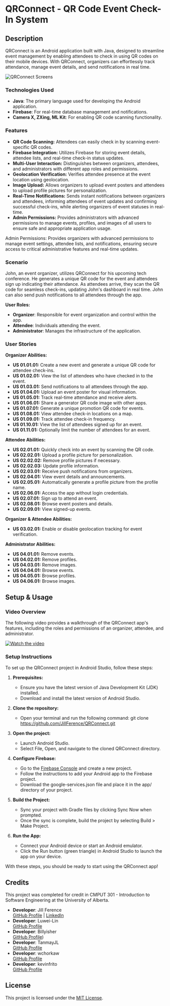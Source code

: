 # QRConnect - QR Code Event Check-In System

## Description
QRConnect is an Android application built with Java, designed to streamline event management by enabling attendees to check in using QR codes on their mobile devices. With QRConnect, organizers can effortlessly track attendance, manage event details, and send notifications in real time. 

![QRConnect Screens](https://github.com/user-attachments/assets/57af4abe-7e43-4ce5-ba3c-3e4f3a8d08e3)

### Technologies Used
- **Java**: The primary language used for developing the Android application.
- **Firebase**: For real-time database management and notifications.
- **Camera X, ZXing, ML Kit**: For enabling QR code scanning functionality.

### Features
- **QR Code Scanning:** Attendees can easily check in by scanning event-specific QR codes.
- **Firebase Integration:** Utilizes Firebase for storing event details, attendee lists, and real-time check-in status updates.
- **Multi-User Interaction:** Distinguishes between organizers, attendees, and administrators with different app roles and permissions.
- **Geolocation Verification:** Verifies attendee presence at the event location using geolocation.
- **Image Upload:** Allows organizers to upload event posters and attendees to upload profile pictures for personalization.
- **Real-Time Notifications:** Sends instant notifications between organizers and attendees, informing attendees of event updates and confirming successful check-ins, while alerting organizers of event statuses in real-time.
- **Admin Permissions:** Provides administrators with advanced permissions to manage events, profiles, and images of all users to ensure safe and appropriate application usage. 

Admin Permissions: Provides organizers with advanced permissions to manage event settings, attendee lists, and notifications, ensuring secure access to critical administrative features and real-time updates.

### Scenario
John, an event organizer, utilizes QRConnect for his upcoming tech conference. He generates a unique QR code for the event and attendees sign up indicating their attendance. As attendees arrive, they scan the QR code for seamless check-ins, updating John's dashboard in real time. John can also send push notifications to all attendees through the app.

**User Roles:**
- **Organizer**: Responsible for event organization and control within the app.
- **Attendee**: Individuals attending the event.
- **Administrator**: Manages the infrastructure of the application.

### User Stories
**Organizer Abilities:**
- **US 01.01.01:** Create a new event and generate a unique QR code for attendee check-ins.
- **US 01.02.01:** View the list of attendees who have checked in to the event.
- **US 01.03.01:** Send notifications to all attendees through the app.
- **US 01.04.01:** Upload an event poster for visual information.
- **US 01.05.01:** Track real-time attendance and receive alerts.
- **US 01.06.01:** Share a generator QR code image with other apps.
- **US 01.07.01:** Generate a unique promotion QR code for events.
- **US 01.08.01:** View attendee check-in locations on a map.
- **US 01.09.01:** Track attendee check-in frequency.
- **US 01.10.01:** View the list of attendees signed up for an event.
- **US 01.11.01:** Optionally limit the number of attendees for an event.

**Attendee Abilities:**
- **US 02.01.01:** Quickly check into an event by scanning the QR code.
- **US 02.02.01:** Upload a profile picture for personalization.
- **US 02.02.02:** Remove profile pictures if necessary.
- **US 02.02.03:** Update profile information.
- **US 02.03.01:** Receive push notifications from organizers.
- **US 02.04.01:** View event details and announcements.
- **US 02.05.01:** Automatically generate a profile picture from the profile name.
- **US 02.06.01:** Access the app without login credentials.
- **US 02.07.01:** Sign up to attend an event.
- **US 02.08.01:** Browse event posters and details.
- **US 02.09.01:** View signed-up events.

**Organizer & Attendee Abilities:**
- **US 03.02.01:** Enable or disable geolocation tracking for event verification.

**Administrator Abilities:**
- **US 04.01.01:** Remove events.
- **US 04.02.01:** Remove profiles.
- **US 04.03.01:** Remove images.
- **US 04.04.01:** Browse events.
- **US 04.05.01:** Browse profiles.
- **US 04.06.01:** Browse images.

## Setup & Usage
### Video Overview
The following video provides a walkthrough of the QRConnect app's features, including the roles and permissions of an organizer, attendee, and administrator. 

[![Watch the video](https://github.com/user-attachments/assets/ab962b65-87b6-4d91-bf39-4f480e2ff1cc)](https://github.com/user-attachments/assets/e416ab1b-407f-4a89-925a-5c9d5d08aab6)

### Setup Instructions
To set up the QRConnect project in Android Studio, follow these steps:

1. **Prerequisites:**
    - Ensure you have the latest version of Java Development Kit (JDK) installed.
    - Download and install the latest version of Android Studio.

2. **Clone the repository:**
    - Open your terminal and run the following command: git clone https://github.com/JillFerence/QRConnect.git

3. **Open the project:**
    - Launch Android Studio.
    - Select File, Open, and navigate to the cloned QRConnect directory.

4. **Configure Firebase:**
    - Go to the [Firebase Console](https://console.firebase.google.com/) and create a new project.
    - Follow the instructions to add your Android app to the Firebase project.
    - Download the google-services.json file and place it in the app/ directory of your project.

5. **Build the Project:**
    - Sync your project with Gradle files by clicking Sync Now when prompted.
    - Once the sync is complete, build the project by selecting Build > Make Project.

6. **Run the App:**
    - Connect your Android device or start an Android emulator.
    - Click the Run button (green triangle) in Android Studio to launch the app on your device.

With these steps, you should be ready to start using the QRConnect app!

## Credits
This project was completed for credit in CMPUT 301 - Introduction to Software Engineering at the University of Alberta.
- **Developer**: Jill Ference  
  [GitHub Profile](https://github.com/jillference) | [LinkedIn](https://linkedin.com/in/jillference)
- **Developer**: Luwei-Lin  
  [GitHub Profile](https://github.com/Luwei-Lin)
- **Developer**: Billyisher  
  [GitHub Profile](https://github.com/Billyisher))
- **Developer**: TanmayJL  
  [GitHub Profile](https://github.com/TanmayJL)
- **Developer**: wchorkaw  
  [GitHub Profile](https://github.com/wchorkaw)
- **Developer**: kevinfrito  
  [GitHub Profile](https://github.com/kevinfrito)

## License
This project is licensed under the [MIT License](https://github.com/JillFerence/QRConnect/tree/main?tab=MIT-1-ov-file).
